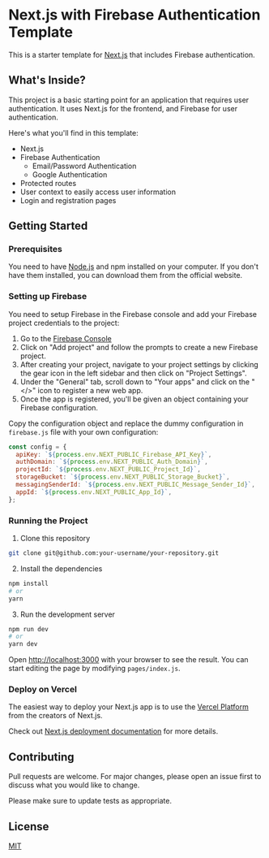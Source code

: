 # Next.js with Firebase Authentication Template

This is a starter template for [Next.js](https://nextjs.org/) that includes Firebase authentication.

## What's Inside?

This project is a basic starting point for an application that requires user authentication. It uses Next.js for the frontend, and Firebase for user authentication.

Here's what you'll find in this template:

- Next.js
- Firebase Authentication
  - Email/Password Authentication
  - Google Authentication
- Protected routes
- User context to easily access user information
- Login and registration pages

## Getting Started

### Prerequisites

You need to have [Node.js](https://nodejs.org/) and npm installed on your computer. If you don't have them installed, you can download them from the official website.

### Setting up Firebase

You need to setup Firebase in the Firebase console and add your Firebase project credentials to the project:

1. Go to the [Firebase Console](https://console.firebase.google.com/)
2. Click on "Add project" and follow the prompts to create a new Firebase project.
3. After creating your project, navigate to your project settings by clicking the gear icon in the left sidebar and then click on "Project Settings".
4. Under the "General" tab, scroll down to "Your apps" and click on the "</>" icon to register a new web app.
5. Once the app is registered, you'll be given an object containing your Firebase configuration.

Copy the configuration object and replace the dummy configuration in `firebase.js` file with your own configuration:

```javascript
const config = {
  apiKey: `${process.env.NEXT_PUBLIC_Firebase_API_Key}`,
  authDomain: `${process.env.NEXT_PUBLIC_Auth_Domain}`,
  projectId: `${process.env.NEXT_PUBLIC_Project_Id}`,
  storageBucket: `${process.env.NEXT_PUBLIC_Storage_Bucket}`,
  messagingSenderId: `${process.env.NEXT_PUBLIC_Message_Sender_Id}`,
  appId: `${process.env.NEXT_PUBLIC_App_Id}`,
};
```

### Running the Project

1. Clone this repository

```bash
git clone git@github.com:your-username/your-repository.git
```

2. Install the dependencies

```bash
npm install
# or
yarn
```

3. Run the development server

```bash
npm run dev
# or
yarn dev
```

Open [http://localhost:3000](http://localhost:3000) with your browser to see the result. You can start editing the page by modifying `pages/index.js`.

### Deploy on Vercel

The easiest way to deploy your Next.js app is to use the [Vercel Platform](https://vercel.com/) from the creators of Next.js.

Check out [Next.js deployment documentation](https://nextjs.org/docs/deployment) for more details.

## Contributing

Pull requests are welcome. For major changes, please open an issue first to discuss what you would like to change.

Please make sure to update tests as appropriate.

## License

[MIT](https://choosealicense.com/licenses/mit/)
